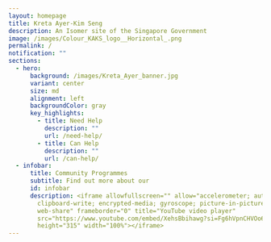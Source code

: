```yaml
---
layout: homepage
title: Kreta Ayer-Kim Seng
description: An Isomer site of the Singapore Government
image: /images/Colour_KAKS_logo__Horizontal_.png
permalink: /
notification: ""
sections:
  - hero:
      background: /images/Kreta_Ayer_banner.jpg
      variant: center
      size: md
      alignment: left
      backgroundColor: gray
      key_highlights:
        - title: Need Help
          description: ""
          url: /need-help/
        - title: Can Help
          description: ""
          url: /can-help/
  - infobar:
      title: Community Programmes
      subtitle: Find out more about our
      id: infobar
      description: <iframe allowfullscreen="" allow="accelerometer; autoplay;
        clipboard-write; encrypted-media; gyroscope; picture-in-picture;
        web-share" frameborder="0" title="YouTube video player"
        src="https://www.youtube.com/embed/XehsBbihawg?si=Fg6hVpnCHVOo6C7c"
        height="315" width="100%"></iframe>
---
```

